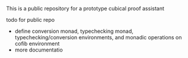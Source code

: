 This is a public repository for a prototype cubical proof assistant

todo for public repo
- define conversion monad, typechecking monad, typechecking/conversion environments, and monadic operations on cofib environment
- more documentatio
